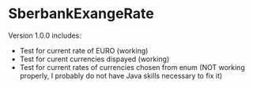 # SberbankExangeRate

Version 1.0.0 includes:

- Test for current rate of EURO (working)
- Test for curent currencies dispayed (working)
- Test for current rates of currencies chosen from enum (NOT working properly, I probably do not have Java skills necessary to fix it)
